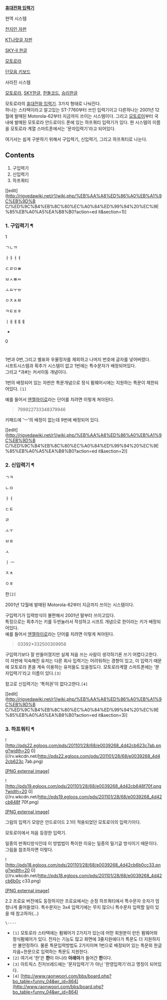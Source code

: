 **[휴대전화 입력기](%ED%9C%B4%EB%8C%80%EC%A0%84%ED%99%94%20%EC%9E%85%EB%A0%A5%EA%B8%B0.md)**

현역 시스템

[천지인 자판](%EC%B2%9C%EC%A7%80%EC%9D%B8%20%EC%9E%90%ED%8C%90.md)

[KT나랏글 자판](KT%EB%82%98%EB%9E%8F%EA%B8%80%20%EC%9E%90%ED%8C%90.md)

[SKY-II 한글](SKY-II%20%ED%95%9C%EA%B8%80.md)

[모토로라](%EB%AA%A8%ED%86%A0%EB%A1%9C%EB%9D%BC/%ED%9C%B4%EB%8C%80%EC%A0%84%ED%99%94%20%EC%9E%85%EB%A0%A5%EA%B8%B0.md)

[단모음 키보드](%EB%8B%A8%EB%AA%A8%EC%9D%8C%20%ED%82%A4%EB%B3%B4%EB%93%9C.md)

사라진 시스템

[모토로라](%EB%AA%A8%ED%86%A0%EB%A1%9C%EB%9D%BC/%ED%9C%B4%EB%8C%80%EC%A0%84%ED%99%94%20%EC%9E%85%EB%A0%A5%EA%B8%B0.md), [SKY한글](SKY%20%ED%95%9C%EA%B8%80.md),
[한돌코드](%ED%95%9C%EB%8F%8C%EC%BD%94%EB%93%9C.md),
[승리한글](%EC%8A%B9%EB%A6%AC%ED%95%9C%EA%B8%80.md)

모토로라의 [휴대전화 입력기](%ED%9C%B4%EB%8C%80%EC%A0%84%ED%99%94%20%EC%9E%85%EB%A0%A5%EA%B8%B0.md). 3가지 형태로 나눠진다.  
하나는 스타택이라고 알고있는 ST-7760부터 쓰인 입력기이고 다른하나는 2001년 12월에 발매된 Motorola-62부터 지금까지 쓰이는
시스템이다. 그리고 [모토로이](%EB%AA%A8%ED%86%A0%EB%A1%9C%EC%9D%B4.md)부터 국내에 발매된 모토로라
안드로이드 폰에 있는 하프쿼티 입력기가 있다. 현 시스템의 이름을 모토로라 계열 스마트폰에서는 '문자입력기'라고 되어있다.

여기서는 쉽게 구분하기 위해서 구입력기, 신입력기, 그리고 하프쿼티로 나눈다.  

## Contents

    

1. 구입력기 
2. 신입력기 
3. 하프쿼티 

[[edit](http://rigvedawiki.net/r1/wiki.php/%EB%AA%A8%ED%86%A0%EB%A1%9C%EB%9D%B
C/%ED%9C%B4%EB%8C%80%EC%A0%84%ED%99%94%20%EC%9E%85%EB%A0%A5%EA%B8%B0?action=ed
it&section=1)]

### 1. 구입력기 ¶

1

ㄱㄴㄲ

ㅏㅑㅓㅕ

ㄷㄹㅁㅃ

ㅂㅅㅃㅆ

ㅗㅛㅜㅠ

ㅇㅈㅊㅉ

ㅋㅌㅍㅎ

ㅣㅐㅔㅒㅖ

* 
0

#

  
1번과 0번,그리고 별표와 우물정자를 제외하고 나머지 번호에 글자를 넣어버렸다.  
시프트시스템과 획추가 시스템이 없고 1번에는 특수문자가 배정되어있다.  
그리고 *과#는 커서이동 개념이다.

  

1번의 배정되어 있는 자판은 특문개념으로 정식 펌웨어시에는 지원하는 특문이 제한되어있다. `[1]`

  

예를 들어서 [엔젤하이로](%EC%97%94%EC%A0%A4%ED%95%98%EC%9D%B4%EB%A1%9C.md)라는 단어를 치려면
이렇게 쳐야된다.  

> 799922733348379946

  

키패드에 'ㅡ'의 배정이 없는데 9번에 배정되어 있다.

  

[[edit](http://rigvedawiki.net/r1/wiki.php/%EB%AA%A8%ED%86%A0%EB%A1%9C%EB%9D%B
C/%ED%9C%B4%EB%8C%80%EC%A0%84%ED%99%94%20%EC%9E%85%EB%A0%A5%EA%B8%B0?action=ed
it&section=2)]

### 2. 신입력기 ¶

ㄱㅋ

ㄴㅁ

ㅏㅓ

ㄷㅌ

ㄹ

ㅗㅜ

ㅂㅍ

ㅅ

ㅣ ㅡ

ㅈㅊ

ㅇㅎ

한`[2]`

2001년 12월에 발매된 Motorola-62부터 지금까지 쓰이는 시스템이다.

  

구입력기가 입력방식이 불편해서 2001년 말부터 쓰이고있다.  
특징으로는 획추가는 키를 두번눌러서 작성하고 시프트 개념으로 한이라는 키가 배정되어있다.  
예를 들어서 [엔젤하이로](%EC%97%94%EC%A0%A4%ED%95%98%EC%9D%B4%EB%A1%9C.md)라는 단어를 치려면
이렇게 쳐야된다.  

> 03392*332500309956

  

구입력기보다 잘 만들어졌지만 실제 처음 쓰는 사람이 생각하기론 쓰기 어렵다고한다. 이 자판에 익숙해진 유저는 다른 회사 입력기는 어려워하는
경향이 있고, 이 입력기 때문에 모토로라 폰을 계속 이용하는 유저들도 있을정도다. 모토로라계열 스마트폰에는 '문자입력기'라고 이름이
있다.`[3]`

  

참고로 신입력기는 '특허권'이 없다고한다.`[4]`

  

[[edit](http://rigvedawiki.net/r1/wiki.php/%EB%AA%A8%ED%86%A0%EB%A1%9C%EB%9D%B
C/%ED%9C%B4%EB%8C%80%EC%A0%84%ED%99%94%20%EC%9E%85%EB%A0%A5%EA%B8%B0?action=ed
it&section=3)]

### 3. 하프쿼티 ¶

  

![http://pds22.egloos.com/pds/201101/28/68/e0039268_4d42cb623c7ab.png?width=20
0](//rv.wkcdn.net/http://pds22.egloos.com/pds/201101/28/68/e0039268_4d42cb623c
7ab.png)

[[PNG external
image]](http://pds22.egloos.com/pds/201101/28/68/e0039268_4d42cb623c7ab.png)

![http://pds19.egloos.com/pds/201101/28/68/e0039268_4d42cb648f70f.png?width=20
0](//rv.wkcdn.net/http://pds19.egloos.com/pds/201101/28/68/e0039268_4d42cb648f
70f.png)

[[PNG external
image]](http://pds19.egloos.com/pds/201101/28/68/e0039268_4d42cb648f70f.png)

  
그림의 입력기 모양은 안드로이드 2.1이 적용되었던 모토로이의 입력기이다.

  

모토로이에서 처음 등장한 입력기.

  

일종의 반쿼티방식인데 이 방법법이 특이한 이유는 일종의 밀기글 방식이기 때문이다. 그림을 참조하자면 이렇다.

  

![http://pds18.egloos.com/pds/201101/28/68/e0039268_4d42cb6b0cc33.png?width=20
0](//rv.wkcdn.net/http://pds18.egloos.com/pds/201101/28/68/e0039268_4d42cb6b0c
c33.png)

[[PNG external
image]](http://pds18.egloos.com/pds/201101/28/68/e0039268_4d42cb6b0cc33.png)

  

2.2 프로요 버전에도 등장하지만 프로요에서는 순정 하프쿼티에서 특수문자 숫자가 엄청나게 줄어들었다. 특수문자는 3x4 입력기에는 무지
많으니 특수문자 입력할 일이 있을 때 참고하자(...)

  

`\----`

  * `[1]` 모토로라 스타택에는 펌웨어가 2가지가 있는데 어떤 회원분이 만든 펌웨어와 정식펌웨어가 있다. 전자는 기능도 많고 화면에 3줄지원에다가 특문도 더 지원하지만 불안정하다. 물론 특문입력방법도 2가지이며 1번으로 배정되어 있는 특문외 한글 자음+한문으로 입력하는 특문도 지원한다.
  * `[2]` 여기서 '한'은 **한**이 아니라 **아래아**가 들어간 **한**이다.
  * `[3]` 아트릭스 진저브레드에는 '문자입력기'가 아닌 '한영입력기'라고 명칭이 되어있다.
  * `[4]` [http://www.raonwoori.com/bbs/board.php?bo_table=funny_04&wr_id=864](http://www.raonwoori.com/bbs/board.php?bo_table=funny_04&wr_id=864)


